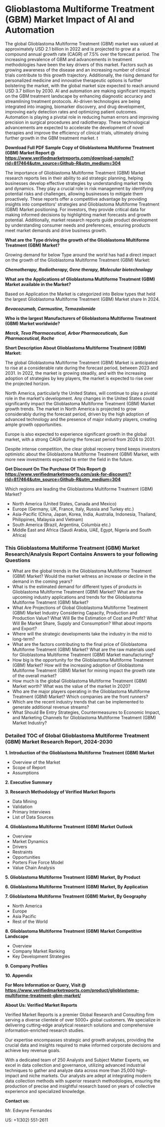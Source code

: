 <meta name="title" content="Global  Glioblastoma Multiforme Treatment (GBM) Market Impact of AI and Automation"><meta name="description" content="  The global Glioblastoma Multiforme Treatment (GBM) market was valued at approximately USD 2.1 billion in 2022 and is projected to grow at a compound annual growth rate "><meta name="title" content=" Glioblastoma Multiforme Treatment (GBM) Market Size, Share, Scope, Trends, Growth, Opportunities, Analysis, Forecast"> <h1>Glioblastoma Multiforme Treatment (GBM) Market Impact of AI and Automation</h1> The global Glioblastoma Multiforme Treatment (GBM) market was valued at approximately USD 2.1 billion in 2022 and is projected to grow at a compound annual growth rate (CAGR) of 7.5% over the forecast period. The increasing prevalence of GBM and advancements in treatment methodologies have been the key drivers of this market. Factors such as growing awareness of the disease and an increasing number of clinical trials contribute to this growth trajectory. Additionally, the rising demand for personalized medicine and innovative therapeutic options is further bolstering the market, with the global market size expected to reach around USD 3.7 billion by 2030. AI and automation are making significant impacts on the GBM treatment landscape by enhancing diagnostic accuracy and streamlining treatment protocols. AI-driven technologies are being integrated into imaging, biomarker discovery, and drug development, improving early detection rates and optimizing patient outcomes. Automation is playing a pivotal role in reducing human errors and improving precision in surgical procedures and radiotherapy. These technological advancements are expected to accelerate the development of novel therapies and improve the efficiency of clinical trials, ultimately driving further growth in the GBM treatment market. t</p><p id="" class=""><strong>Download Full PDF Sample Copy of Glioblastoma Multiforme Treatment (GBM) Market Report @ <a href="https://www.verifiedmarketreports.com/download-sample/?rid=817464&utm_source=Github-R&utm_medium=304" target="_blank">https://www.verifiedmarketreports.com/download-sample/?rid=817464&utm_source=Github-R&utm_medium=304</a></strong></p><p>The importance of&nbsp;Glioblastoma Multiforme Treatment (GBM) Market research reports lies in their ability to aid strategic planning, helping businesses develop effective strategies by understanding market trends and dynamics. They play a crucial role in risk management by identifying potential risks and challenges, allowing businesses to mitigate them proactively. These reports offer a competitive advantage by providing insights into competitors' strategies and Glioblastoma Multiforme Treatment (GBM) Market positioning. For investors, they provide critical data for making informed decisions by highlighting market forecasts and growth potential. Additionally, market research reports guide product development by understanding consumer needs and preferences, ensuring products meet market demands and drive business growth.</p><p><strong>What are the&nbsp;Type driving the growth of the Glioblastoma Multiforme Treatment (GBM) Market?</strong></p><p id="" class="">Growing demand for below Type around the world has had a direct impact on the growth of the Glioblastoma Multiforme Treatment (GBM) Market:</p><em><strong>Chemotherapy, Radiotherapy, Gene therapy, Molecular biotechnology</strong></em></p><strong>What are the&nbsp;Applications&nbsp;of Glioblastoma Multiforme Treatment (GBM) Market available in the Market?</strong></p><p id="" class="">Based on Application the Market is categorized into Below types that held the largest Glioblastoma Multiforme Treatment (GBM) Market share In 2024.</p><em><strong>Bevacozumab, Carmustine, Temozolomide</strong></em></p><strong>Who is the largest Manufacturers of Glioblastoma Multiforme Treatment (GBM) Market worldwide?</strong></p><p><em><strong>Merck, Teva Pharmaceutical, Arbor Pharmaceuticals, Sun Pharmaceutical, Roche</strong></em></p><p id="" class=""><strong>Short Description About Glioblastoma Multiforme Treatment (GBM) Market:</strong></p><p>The global Glioblastoma Multiforme Treatment (GBM) Market is anticipated to rise at a considerable rate during the forecast period, between 2023 and 2031. In 2022, the market is growing steadily, and with the increasing adoption of strategies by key players, the market is expected to rise over the projected horizon.</p><p>North America, particularly the United States, will continue to play a pivotal role in the market's development. Any changes in the United States could significantly impact the Glioblastoma Multiforme Treatment (GBM) Market growth trends. The market in North America is projected to grow considerably during the forecast period, driven by the high adoption of advanced technology and the presence of major industry players, creating ample growth opportunities.</p><p>Europe is also expected to experience significant growth in the global market, with a strong CAGR during the forecast period from 2024 to 2031.</p><p>Despite intense competition, the clear global recovery trend keeps investors optimistic about the Glioblastoma Multiforme Treatment (GBM) Market, with more new investments expected to enter the field in the future.</p><p id="" class=""><strong>Get Discount On The Purchase Of This Report @ <a href="https://www.verifiedmarketreports.com/ask-for-discount/?rid=817464&utm_source=Github-R&utm_medium=304" target="_blank">https://www.verifiedmarketreports.com/ask-for-discount/?rid=817464&utm_source=Github-R&utm_medium=304</a></strong></p>Which regions are leading the Glioblastoma Multiforme Treatment (GBM) Market?</p><ul><li>North America (United States, Canada and Mexico)</li><li>Europe (Germany, UK, France, Italy, Russia and Turkey etc.)</li><li>Asia-Pacific (China, Japan, Korea, India, Australia, Indonesia, Thailand, Philippines, Malaysia and Vietnam)</li><li>South America (Brazil, Argentina, Columbia etc.)</li><li>Middle East and Africa (Saudi Arabia, UAE, Egypt, Nigeria and South Africa)</li></ul><h3 id="" class="">This Glioblastoma Multiforme Treatment (GBM) Market Research/Analysis Report Contains Answers to your following Questions</h3><ul><li>What are the global trends in the Glioblastoma Multiforme Treatment (GBM) Market? Would the market witness an increase or decline in the demand in the coming years?</li><li>What is the estimated demand for different types of products in Glioblastoma Multiforme Treatment (GBM) Market? What are the upcoming industry applications and trends for the Glioblastoma Multiforme Treatment (GBM) Market?</li><li>What Are Projections of Global Glioblastoma Multiforme Treatment (GBM) Market Industry Considering Capacity, Production and Production Value? What Will Be the Estimation of Cost and Profit? What Will Be Market Share, Supply and Consumption? What about imports and Export?</li><li>Where will the strategic developments take the industry in the mid to long-term?</li><li>What are the factors contributing to the final price of Glioblastoma Multiforme Treatment (GBM) Market? What are the raw materials used for Glioblastoma Multiforme Treatment (GBM) Market manufacturing?</li><li>How big is the opportunity for the Glioblastoma Multiforme Treatment (GBM) Market? How will the increasing adoption of Glioblastoma Multiforme Treatment (GBM) Market for mining impact the growth rate of the overall market?</li><li>How much is the global Glioblastoma Multiforme Treatment (GBM) Market worth? What was the value of the market In 2020?</li><li>Who are the major players operating in the Glioblastoma Multiforme Treatment (GBM) Market? Which companies are the front runners?</li><li>Which are the recent industry trends that can be implemented to generate additional revenue streams?</li><li>What Should Be Entry Strategies, Countermeasures to Economic Impact, and Marketing Channels for Glioblastoma Multiforme Treatment (GBM) Market Industry?</li></ul><h3 id="" class="">Detailed TOC of Global Glioblastoma Multiforme Treatment (GBM) Market Research Report, 2024-2030</h3><p id="" class=""><strong>1. Introduction of the Glioblastoma Multiforme Treatment (GBM) Market</strong></p><ul><li>Overview of the Market</li><li>Scope of Report</li><li>Assumptions</li></ul><p id="" class=""><strong>2. Executive Summary</strong></p><p id="" class=""><strong>3. Research Methodology of Verified Market Reports</strong></p><ul><li>Data Mining</li><li>Validation</li><li>Primary Interviews</li><li>List of Data Sources</li></ul><p id="" class=""><strong>4. Glioblastoma Multiforme Treatment (GBM) Market Outlook</strong></p><ul><li>Overview</li><li>Market Dynamics</li><li>Drivers</li><li>Restraints</li><li>Opportunities</li><li>Porters Five Force Model</li><li>Value Chain Analysis</li></ul><p id="" class=""><strong>5. Glioblastoma Multiforme Treatment (GBM) Market, By Product</strong></p><p id="" class=""><strong>6. Glioblastoma Multiforme Treatment (GBM) Market, By Application</strong></p><p id="" class=""><strong>7. Glioblastoma Multiforme Treatment (GBM) Market, By Geography</strong></p><ul><li>North America</li><li>Europe</li><li>Asia Pacific</li><li>Rest of the World</li></ul><p id="" class=""><strong>8. Glioblastoma Multiforme Treatment (GBM) Market Competitive Landscape</strong></p><ul><li>Overview</li><li>Company Market Ranking</li><li>Key Development Strategies</li></ul><p id="" class=""><strong>9. Company Profiles</strong></p><p id="" class=""><strong>10. Appendix</strong></p><p id="" class=""><strong>For More Information or Query, Visit @ <a href="https://www.verifiedmarketreports.com/product/glioblastoma-multiforme-treatment-gbm-market/" target="_blank">https://www.verifiedmarketreports.com/product/glioblastoma-multiforme-treatment-gbm-market/</a></strong></p><p id="" class=""><strong>About Us: Verified Market Reports</strong></p><p id="" class="">Verified Market Reports is a premier Global Research and Consulting firm serving a diverse clientele of over 5000+ global customers. We specialize in delivering cutting-edge analytical research solutions and comprehensive information-enriched research studies.</p><p id="" class="">Our expertise encompasses strategic and growth analyses, providing the crucial data and insights required to make informed corporate decisions and achieve key revenue goals.</p><p id="" class="">With a dedicated team of 250 Analysts and Subject Matter Experts, we excel in data collection and governance, utilizing advanced industrial techniques to gather and analyze data across more than 25,000 high-impact and niche markets. Our analysts are adept at integrating modern data collection methods with superior research methodologies, ensuring the production of precise and insightful research based on years of collective experience and specialized knowledge.</p><p id="" class=""><strong>Contact us:</strong></p><p id="" class="">Mr. Edwyne Fernandes</p><p id="" class="">US: +1(302) 551-2611</p>